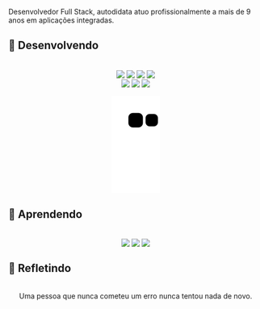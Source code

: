 Desenvolvedor Full Stack, autodidata atuo profissionalmente a mais de 9 anos em aplicações integradas.  


## 🔨 Desenvolvendo
<div style="display: inline_block" align="center"><br>
  <img align="center" src="https://img.shields.io/badge/PHP-Senior-yellowgreen?logo=php">
  <img align="center" src="https://img.shields.io/badge/FLUTTER-Pleno-green?logo=FLUTTER">
  <img align="center" src="https://img.shields.io/badge/KOTLIN-Junior-green?logo=KOTLIN">
  <img align="center" src="https://img.shields.io/badge/VUE-Junior-green?logo=Vue.js">
  <br>
  <img align="center" src="https://img.shields.io/badge/MySQL-Database-blue?logo=MySQL">
  <img align="center" src="https://img.shields.io/badge/PgSQL-Database-blue?logo=PgSQL">
  <img align="center" src="https://img.shields.io/badge/SQLite-Database-blue?logo=SQLite">
</div>

 <div style="display: inline_block" align="center"><br>
  <img align="center"src="https://github.com/andrekosloski/andrekosloski/blob/output/github-contribution-grid-snake.svg">
</div>


## 📖 Aprendendo
<div style="display: inline_block" align="center"><br>
  <img align="center" src="https://img.shields.io/badge/question-Rede neural">
  <img align="center" src="https://img.shields.io/badge/study-Deep Learning">
  <img align="center" src="https://img.shields.io/badge/observant-AGI">
</div>

## 👻 Refletindo
<div style="display: inline_block" align="center"><br>
 Uma pessoa que nunca cometeu um erro nunca tentou nada de novo.
</div>
